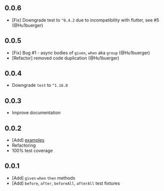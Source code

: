 ## 0.0.6

* [Fix] Downgrade test to `^0.4.2` due to incompatibility with flutter, see #5 (@Hu1buerger)

## 0.0.5

* [Fix] Bug #1 - async bodies of `given`, `when` aka `group` (@Hu1buerger)
* [Refactor] removed code duplication (@Hu1buerger)

## 0.0.4

* Downgrade `test` to `^1.16.0`

## 0.0.3

* Improve documentation

## 0.0.2

* [Add] [examples](./example/lib/example.dart)
* Refactoring
* 100% test coverage

## 0.0.1

* [Add] `given` `when` `then` methods
* [Add] `before`, `after`, `beforeAll`, `afterAll` test fixtures
